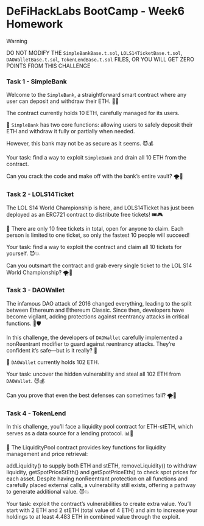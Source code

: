 # DeFiHackLabs BootCamp - Week6 Homework

> [!WARNING]
> DO NOT MODIFY THE `SimpleBankBase.t.sol`, `LOLS14TicketBase.t.sol`, `DAOWalletBase.t.sol`, `TokenLendBase.t.sol` FILES, OR YOU WILL GET ZERO POINTS FROM THIS CHALLENGE

### Task 1 - SimpleBank

Welcome to the `SimpleBank`, a straightforward smart contract where any user can deposit and withdraw their ETH. 🏦✨

The contract currently holds 10 ETH, carefully managed for its users.

📌 `SimpleBank` has two core functions: allowing users to safely deposit their ETH and withdraw it fully or partially when needed.

However, this bank may not be as secure as it seems. 😈💰

Your task: find a way to exploit `SimpleBank` and drain all 10 ETH from the contract.

Can you crack the code and make off with the bank’s entire vault? 🌪️💸

### Task 2 - LOLS14Ticket

The LOL S14 World Championship is here, and LOLS14Ticket has just been deployed as an ERC721 contract to distribute free tickets! 🎟️🎮

📌 There are only 10 free tickets in total, open for anyone to claim. Each person is limited to one ticket, so only the fastest 10 people will succeed!

Your task: find a way to exploit the contract and claim all 10 tickets for yourself. 😈💥

Can you outsmart the contract and grab every single ticket to the LOL S14 World Championship? 🌪️🎫

### Task 3 - DAOWallet

The infamous DAO attack of 2016 changed everything, leading to the split between Ethereum and Ethereum Classic. Since then, developers have become vigilant, adding protections against reentrancy attacks in critical functions. 🚨🛡️

In this challenge, the developers of `DAOWallet` carefully implemented a nonReentrant modifier to guard against reentrancy attacks. They’re confident it’s safe—but is it really? 🤔

📌 `DAOWallet` currently holds 102 ETH.

Your task: uncover the hidden vulnerability and steal all 102 ETH from `DAOWallet`. 😈💰

Can you prove that even the best defenses can sometimes fail? 🌪️💸

### Task 4 - TokenLend

In this challenge, you’ll face a liquidity pool contract for ETH-stETH, which serves as a data source for a lending protocol. 📊💸

📌 The LiquidityPool contract provides key functions for liquidity management and price retrieval:

addLiquidity() to supply both ETH and stETH,
removeLiquidity() to withdraw liquidity,
getSpotPriceStEth() and getSpotPriceEth() to check spot prices for each asset.
Despite having nonReentrant protection on all functions and carefully placed external calls, a vulnerability still exists, offering a pathway to generate additional value. 😈💥

Your task: exploit the contract’s vulnerabilities to create extra value. You’ll start with 2 ETH and 2 stETH (total value of 4 ETH) and aim to increase your holdings to at least 4.483 ETH in combined value through the exploit.
